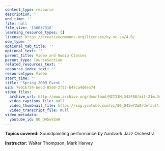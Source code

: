 ```yaml
---
content_type: resource
description: ''
end_time: ''
file: null
file_size: '136037318'
learning_resource_types: []
license: https://creativecommons.org/licenses/by-nc-sa/4.0/
ocw_type: ''
optional_tab_title: ''
optional_text: ''
parent_title: Video and Audio Classes
parent_type: CourseSection
related_resources_text: ''
resource_index_text: ''
resourcetype: Video
start_time: ''
title: 'Spring 2009 Event '
uid: 76b1bf24-becd-05d0-2f52-b47ca4d6ea74
video_files:
  archive_url: http://www.archive.org/download/MIT21M.342F08/mit-21m.342-f08-concert_300k.mp4
  video_captions_file: null
  video_thumbnail_file: https://img.youtube.com/vi/00_O45wYZm0/default.jpg
  video_transcript_file: null
video_metadata:
  youtube_id: 00_O45wYZm0
---
```


**Topics covered:** Soundpainting performance by Aardvark Jazz Orchestra

**Instructor:** Walter Thompson, Mark Harvey


